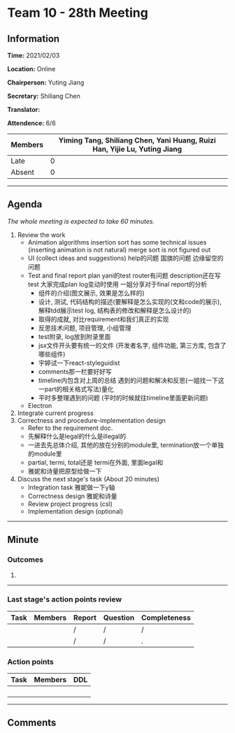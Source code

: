 # Team 10 - 28th Meeting

## Information

**Time:** 2021/02/03

**Location:** Online

**Chairperson:** Yuting Jiang

**Secretary:** Shiliang Chen

**Translator:** 

**Attendence:** 6/6

| **Members** | **Yiming Tang, Shiliang Chen, Yani Huang, Ruizi Han, Yijie Lu, Yuting Jiang** |
| ----------- | ------------------------------------------------------------ |
| Late        | 0                                                            |
| Absent      | 0                                                            |



------

## Agenda

*The whole meeting is expected to take 60 minutes.*

1. Review the work 
   - Animation algorithms
      insertion sort has some technical issues (inserting animation is not natural)
      merge sort is not figured out
   - UI (collect ideas and suggestions)
      help的问题
      国旗的问题
      边缘留空的问题
   - Test and final report plan
      yani的test
      router有问题
      description还在写test
      大家完成plan log变动时使用
      一姐分享对于final report的分析
      - 组件的介绍(图文展示, 效果是怎么样的)
      - 设计, 测试, 代码结构的描述(要解释是怎么实现的(文和code的展示), 解释tdd展示test log, 结构表的修改和解释是怎么设计的)
      - 取得的成就, 对比requirement和我们真正的实现
      - 反思技术问题, 项目管理, 小组管理
      - test附录, log放到附录里面
      - jsx文件开头要有统一的文件 (开发者名字, 组件功能, 第三方库, 包含了哪些组件)
      - 宇婷试一下react-styleguidist
      - comments那一栏要好好写
      - timeline内包含对上周的总结 遇到的问题和解决和反思(一姐找一下这一part的相关格式写法)量化
      - 平时多整理遇到的问题 (平时的时候就往timeline里面更新问题)
   - Electron 
2. Integrate current progress
3. Correctness and procedure-implementation design 
   - Refer to the requirement doc.
   - 先解释什么是legal的什么是illegal的
   - 一进去先总体介绍, 其他的放在分别的module里, termination放一个单独的module里
   - partial, termi, total还是 termi在外面, 里面legal和
   - 雅妮和诗量把原型给做一下
4. Discuss the next stage's task (About 20 minutes)
   - Integration task 
     雅妮做一下y轴
   - Correctness design
     雅妮和诗量
   - Review project progress (csl)
   - Implementation design (optional)



------

## Minute

### Outcomes

1. 



------

### Last stage's action points review

| **Task** | **Members** | **Report** | **Question** | **Completeness** |
| -------- | ----------- | ---------- | ------------ | ---------------- |
|          |             | /          | /            | /                |
|          |             | /          | /            | .                |



### Action points

| **Task** | **Members** | **DDL** |
| -------- | ----------- | ------- |
|          |             |         |
|          |             |         |
|          |             |         |
|          |             |         |

------

## Comments